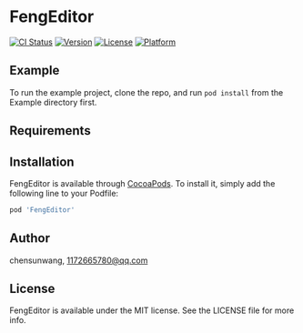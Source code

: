 # FengEditor

[![CI Status](https://img.shields.io/travis/chensunwang/FengEditor.svg?style=flat)](https://travis-ci.org/chensunwang/FengEditor)
[![Version](https://img.shields.io/cocoapods/v/FengEditor.svg?style=flat)](https://cocoapods.org/pods/FengEditor)
[![License](https://img.shields.io/cocoapods/l/FengEditor.svg?style=flat)](https://cocoapods.org/pods/FengEditor)
[![Platform](https://img.shields.io/cocoapods/p/FengEditor.svg?style=flat)](https://cocoapods.org/pods/FengEditor)

## Example

To run the example project, clone the repo, and run `pod install` from the Example directory first.

## Requirements

## Installation

FengEditor is available through [CocoaPods](https://cocoapods.org). To install
it, simply add the following line to your Podfile:

```ruby
pod 'FengEditor'
```

## Author

chensunwang, 1172665780@qq.com

## License

FengEditor is available under the MIT license. See the LICENSE file for more info.

